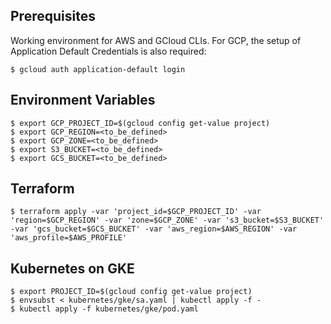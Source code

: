 
## Prerequisites

Working environment for AWS and GCloud CLIs. For GCP, the setup of Application Default Credentials is also required:

```
$ gcloud auth application-default login
```

## Environment Variables

```
$ export GCP_PROJECT_ID=$(gcloud config get-value project)
$ export GCP_REGION=<to_be_defined>
$ export GCP_ZONE=<to_be_defined>
$ export S3_BUCKET=<to_be_defined>
$ export GCS_BUCKET=<to_be_defined>
```

## Terraform

```
$ terraform apply -var 'project_id=$GCP_PROJECT_ID' -var 'region=$GCP_REGION' -var 'zone=$GCP_ZONE' -var 's3_bucket=$S3_BUCKET' -var 'gcs_bucket=$GCS_BUCKET' -var 'aws_region=$AWS_REGION' -var 'aws_profile=$AWS_PROFILE'
```

## Kubernetes on GKE

```
$ export PROJECT_ID=$(gcloud config get-value project)
$ envsubst < kubernetes/gke/sa.yaml | kubectl apply -f -
$ kubectl apply -f kubernetes/gke/pod.yaml
```